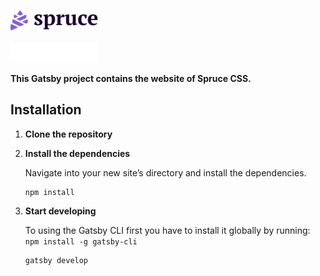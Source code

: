<p>
  <a href="https://sprucecss.com/#gh-light-mode-only">
    <br/>
    <img src="./.github/spruce-logo-dark.svg" alt="Spruce CSS" width="140">
    <br/>
  </a>
  <a href="https://sprucecss.com/#gh-dark-mode-only">
    <br/>
    <img src="./.github/spruce-logo-light.svg" alt="Spruce CSS" width="140">
    <br/>
  </a>
</p>

**This Gatsby project contains the website of Spruce CSS.**

## Installation

1.  **Clone the repository**

2.  **Install the dependencies**

    Navigate into your new site’s directory and install the dependencies.

    ```shell
    npm install
    ```

3.  **Start developing**

    To using the Gatsby CLI first you have to install it globally by running: `npm install -g gatsby-cli`

    ```shell
    gatsby develop
    ```
